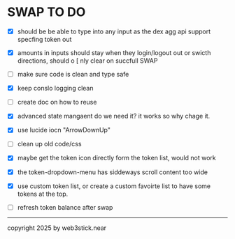# SWAP TO DO

- [x] should be be able to type into any input as the dex agg api support specfing token out
- [x] amounts in inputs should stay when they login/logout out or swicth directions, should o [ nly clear on succfull SWAP
- [ ] make sure code is clean and type safe
- [x] keep conslo logging clean
- [ ] create doc on how to reuse
- [x] advanced state mangaent do we need it? it works so why chage it.
- [x] use lucide iocn "ArrowDownUp"
- [ ] clean up old code/css
- [x] maybe get the token icon directly form the token list, would not work
- [x] the token-dropdown-menu has siddeways scroll content too wide
- [x] use custom token list, or create a custom favoirte list to have some tokens at the top.
- [ ] refresh token balance after swap


---

copyright 2025 by web3stick.near